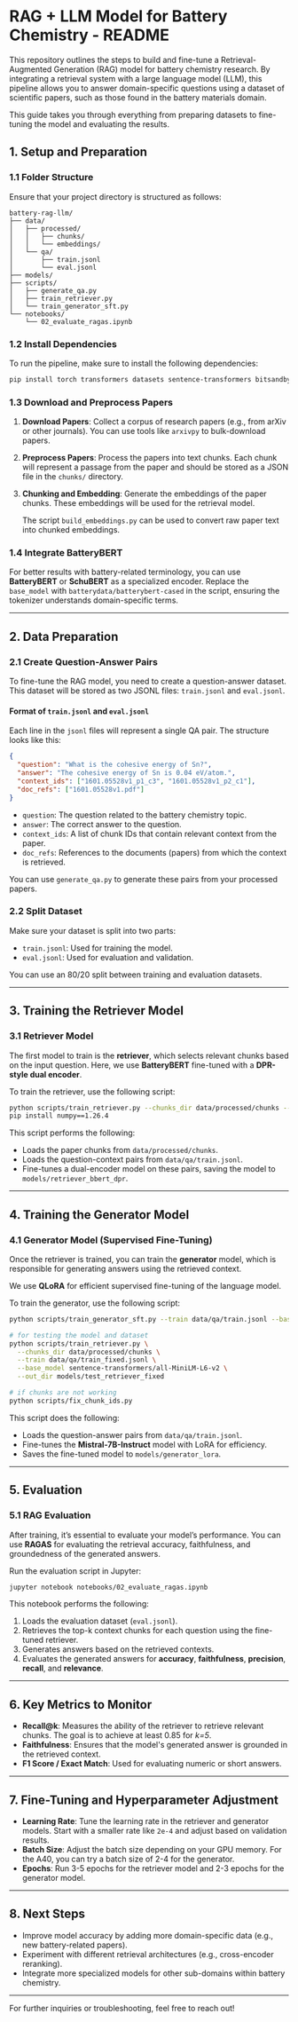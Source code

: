 # RAG + LLM Model for Battery Chemistry - README

This repository outlines the steps to build and fine-tune a Retrieval-Augmented Generation (RAG) model for battery chemistry research. By integrating a retrieval system with a large language model (LLM), this pipeline allows you to answer domain-specific questions using a dataset of scientific papers, such as those found in the battery materials domain.

This guide takes you through everything from preparing datasets to fine-tuning the model and evaluating the results.

## 1. Setup and Preparation

### 1.1 Folder Structure

Ensure that your project directory is structured as follows:

```
battery-rag-llm/
├── data/
│   ├── processed/
│   │   ├── chunks/
│   │   └── embeddings/
│   └── qa/
│       ├── train.jsonl
│       └── eval.jsonl
├── models/
├── scripts/
│   ├── generate_qa.py
│   ├── train_retriever.py
│   └── train_generator_sft.py
└── notebooks/
    └── 02_evaluate_ragas.ipynb
```

### 1.2 Install Dependencies

To run the pipeline, make sure to install the following dependencies:

```bash
pip install torch transformers datasets sentence-transformers bitsandbytes peft trl accelerate ragas
```

### 1.3 Download and Preprocess Papers

1. **Download Papers**: Collect a corpus of research papers (e.g., from arXiv or other journals). You can use tools like `arxivpy` to bulk-download papers.

2. **Preprocess Papers**: Process the papers into text chunks. Each chunk will represent a passage from the paper and should be stored as a JSON file in the `chunks/` directory.

3. **Chunking and Embedding**: Generate the embeddings of the paper chunks. These embeddings will be used for the retrieval model.

   The script `build_embeddings.py` can be used to convert raw paper text into chunked embeddings.

### 1.4 Integrate BatteryBERT

For better results with battery-related terminology, you can use **BatteryBERT** or **SchuBERT** as a specialized encoder. Replace the `base_model` with `batterydata/batterybert-cased` in the script, ensuring the tokenizer understands domain-specific terms.

---

## 2. Data Preparation

### 2.1 Create Question-Answer Pairs

To fine-tune the RAG model, you need to create a question-answer dataset. This dataset will be stored as two JSONL files: `train.jsonl` and `eval.jsonl`.

#### Format of `train.jsonl` and `eval.jsonl`

Each line in the `jsonl` files will represent a single QA pair. The structure looks like this:

```json
{
  "question": "What is the cohesive energy of Sn?",
  "answer": "The cohesive energy of Sn is 0.04 eV/atom.",
  "context_ids": ["1601.05528v1_p1_c3", "1601.05528v1_p2_c1"],
  "doc_refs": ["1601.05528v1.pdf"]
}
```

* `question`: The question related to the battery chemistry topic.
* `answer`: The correct answer to the question.
* `context_ids`: A list of chunk IDs that contain relevant context from the paper.
* `doc_refs`: References to the documents (papers) from which the context is retrieved.

You can use `generate_qa.py` to generate these pairs from your processed papers.

### 2.2 Split Dataset

Make sure your dataset is split into two parts:

* `train.jsonl`: Used for training the model.
* `eval.jsonl`: Used for evaluation and validation.

You can use an 80/20 split between training and evaluation datasets.

---

## 3. Training the Retriever Model

### 3.1 Retriever Model

The first model to train is the **retriever**, which selects relevant chunks based on the input question. Here, we use **BatteryBERT** fine-tuned with a **DPR-style dual encoder**.

To train the retriever, use the following script:

```bash
python scripts/train_retriever.py --chunks_dir data/processed/chunks --train data/qa/train.jsonl --base_model batterydata/batterybert-cased --out_dir models/retriever_bbert_dpr
pip install numpy==1.26.4
```

This script performs the following:

* Loads the paper chunks from `data/processed/chunks`.
* Loads the question-context pairs from `data/qa/train.jsonl`.
* Fine-tunes a dual-encoder model on these pairs, saving the model to `models/retriever_bbert_dpr`.

---

## 4. Training the Generator Model

### 4.1 Generator Model (Supervised Fine-Tuning)

Once the retriever is trained, you can train the **generator** model, which is responsible for generating answers using the retrieved context.

We use **QLoRA** for efficient supervised fine-tuning of the language model.

To train the generator, use the following script:

```bash
python scripts/train_generator_sft.py --train data/qa/train.jsonl --base_model mistralai/Mistral-7B-Instruct-v0.2 --out_dir models/generator_lora

# for testing the model and dataset
python scripts/train_retriever.py \
  --chunks_dir data/processed/chunks \
  --train data/qa/train_fixed.jsonl \
  --base_model sentence-transformers/all-MiniLM-L6-v2 \
  --out_dir models/test_retriever_fixed

# if chunks are not working
python scripts/fix_chunk_ids.py
```

This script does the following:

* Loads the question-answer pairs from `data/qa/train.jsonl`.
* Fine-tunes the **Mistral-7B-Instruct** model with LoRA for efficiency.
* Saves the fine-tuned model to `models/generator_lora`.

---

## 5. Evaluation

### 5.1 RAG Evaluation

After training, it’s essential to evaluate your model’s performance. You can use **RAGAS** for evaluating the retrieval accuracy, faithfulness, and groundedness of the generated answers.

Run the evaluation script in Jupyter:

```bash
jupyter notebook notebooks/02_evaluate_ragas.ipynb
```

This notebook performs the following:

1. Loads the evaluation dataset (`eval.jsonl`).
2. Retrieves the top-k context chunks for each question using the fine-tuned retriever.
3. Generates answers based on the retrieved contexts.
4. Evaluates the generated answers for **accuracy**, **faithfulness**, **precision**, **recall**, and **relevance**.

---

## 6. Key Metrics to Monitor

* **Recall\@k**: Measures the ability of the retriever to retrieve relevant chunks. The goal is to achieve at least 0.85 for *k=5*.
* **Faithfulness**: Ensures that the model's generated answer is grounded in the retrieved context.
* **F1 Score / Exact Match**: Used for evaluating numeric or short answers.

---

## 7. Fine-Tuning and Hyperparameter Adjustment

* **Learning Rate**: Tune the learning rate in the retriever and generator models. Start with a smaller rate like `2e-4` and adjust based on validation results.
* **Batch Size**: Adjust the batch size depending on your GPU memory. For the A40, you can try a batch size of 2-4 for the generator.
* **Epochs**: Run 3-5 epochs for the retriever model and 2-3 epochs for the generator model.

---

## 8. Next Steps

* Improve model accuracy by adding more domain-specific data (e.g., new battery-related papers).
* Experiment with different retrieval architectures (e.g., cross-encoder reranking).
* Integrate more specialized models for other sub-domains within battery chemistry.

---

For further inquiries or troubleshooting, feel free to reach out!
